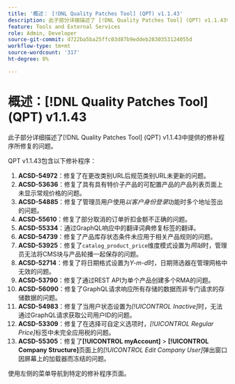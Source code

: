 ```yaml
---
title: '概述： [!DNL Quality Patches Tool] (QPT) v1.1.43'
description: 此子部分详细描述了 [!DNL Quality Patches Tool] (QPT) v1.1.43中提供的修补程序所修复的问题。
feature: Tools and External Services
role: Admin, Developer
source-git-commit: d722ba5ba25ffc03d87b9eddeb2830353124055d
workflow-type: tm+mt
source-wordcount: '317'
ht-degree: 0%

---
```


# 概述：[!DNL Quality Patches Tool] (QPT) v1.1.43

此子部分详细描述了[!DNL Quality Patches Tool] (QPT) v1.1.43中提供的修补程序所修复的问题。

QPT v1.1.43包含以下修补程序：

1. **ACSD-54972**：修复了在更改类别URL后规范类别URL未更新的问题。
1. **ACSD-53636**：修复了具有具有特价子产品的可配置产品的产品列表页面上未显示常规价格的问题。
1. **ACSD-54885**：修复了管理员用户使用&#x200B;*以客户身份登录*&#x200B;功能时多个地址签出的问题。
1. **ACSD-55610**：修复了部分取消的订单折扣金额不正确的问题。
1. **ACSD-55334**：通过GraphQL响应中的翻译词典修复标签的翻译。
1. **ACSD-54739**：修复了产品库存状态条件未应用于相关产品规则的问题。
1. **ACSD-53925**：修复了`catalog_product_price`维度模式设置为&#x200B;*网站*&#x200B;时，管理员无法将CMS块与产品轮播一起保存的问题。
1. **ACSD-52714**：修复了将日期格式设置为&#x200B;*Y-m-d*&#x200B;时，日期筛选器在管理网格中无效的问题。
1. **ACSD-53790**：修复了通过REST API为单个产品创建多个RMA的问题。
1. **ACSD-56090**：修复了GraphQL请求响应所有存储的数据而非专门请求的存储数据的问题。
1. **ACSD-54983**：修复了当用户状态设置为&#x200B;*[!UICONTROL Inactive]*&#x200B;时，无法通过GraphQL请求获取公司用户ID的问题。
1. **ACSD-53309**：修复了在选择可自定义选项时，*[!UICONTROL Regular Price]*&#x200B;标签中未完全应用税的问题。
1. **ACSD-55305**：修复了&#x200B;**[!UICONTROL myAccount]** > **[!UICONTROL Company Structure]**&#x200B;页面上的&#x200B;*[!UICONTROL Edit Company User]*&#x200B;弹出窗口因屏幕上的加载器而冻结的问题。

使用左侧的菜单导航到特定的修补程序页面。
